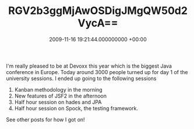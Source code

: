 ﻿---
layout: post
title: !binary |-
  RGV2b3ggMjAwOSDigJMgQW50d2VycA==
wordpress_id: 249
wordpress_url: !binary |-
  aHR0cDovL3d3dy5qYW1lc2FuZGNsYXJlLm5ldC8/cD0yNDk=
date: 2009-11-16 19:21:44.000000000 +00:00
---
I'm really pleased to be at Devoxx this year which is the biggest Java conference in Europe. Today around 3000 people turned up for day 1 of the university sessions. I ended up going to the following sessions

1) Kanban methodology in the morning
2) New features of JSF2 in the afternoon
3) Half hour session on hades and JPA
4) Half hour session on Spock, the testing framework.

See other posts for how I got on!
